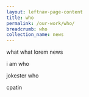 ```yaml
---
layout: leftnav-page-content
title: who
permalink: /our-work/who/
breadcrumb: who
collection_name: news
---
```


what what lorem
news



i am who 

jokester who

cpatin
